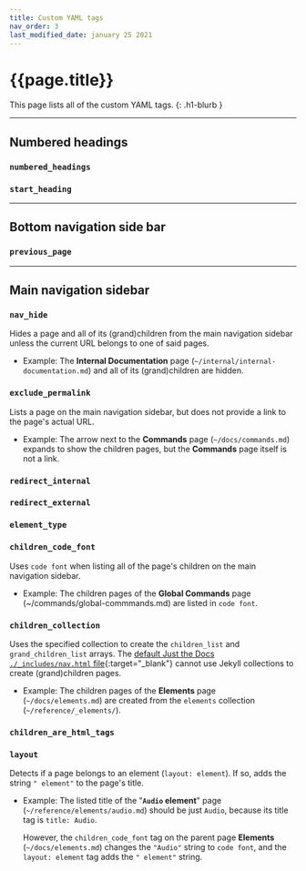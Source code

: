 ```yaml
---
title: Custom YAML tags
nav_order: 3
last_modified_date: january 25 2021
---
```


# {{page.title}}

This page lists all of the custom YAML tags.
{: .h1-blurb }

---

## Numbered headings

### `numbered_headings`

### `start_heading`

---

## Bottom navigation side bar

### `previous_page`

---

## Main navigation sidebar

### `nav_hide`

Hides a page and all of its (grand)children from the
main navigation sidebar unless the current URL belongs to one
of said pages.

+ Example: The **Internal Documentation** page (`~/internal/internal-documentation.md`)
and all of its (grand)children are hidden.

### `exclude_permalink`

Lists a page on the main navigation sidebar, but does not provide a link
to the page's actual URL.

+ Example: The arrow next to the **Commands** page (`~/docs/commands.md`) expands
to show the children pages, but the **Commands** page itself is not a link.

### `redirect_internal`

### `redirect_external`

### `element_type`

### `children_code_font`

Uses `code font` when listing all of the page's children on the main navigation sidebar.

+ Example: The children pages of the **Global Commands** page (~/commands/global-commmands.md)
are listed in `code font`.

### `children_collection`

Uses the specified collection to create the `children_list` and `grand_children_list`
arrays. The
[default Just the Docs `./_includes/nav.html` file](https://github.com/pmarsceill/just-the-docs/blob/master/_includes/nav.html){:target="_blank"}
cannot use Jekyll collections to create (grand)children pages.

+ Example: The children pages of the **Elements** page (`~/docs/elements.md`)
are created from the `elements` collection (`~/reference/_elements/`).

### `children_are_html_tags`

### `layout`

Detects if a page belongs to an element (`layout: element`). If so,
adds the string `" element"` to the page's title.

+ Example: The listed title of the "**`Audio` element**" page (`~/reference/elements/audio.md`)
should be just `Audio`, because its title tag is `title: Audio`.

  However, the `children_code_font` tag on the parent page **Elements** (`~/docs/elements.md`)
  changes the `"Audio"` string to `code font`, and the `layout: element`
  tag adds the `" element"` string.
